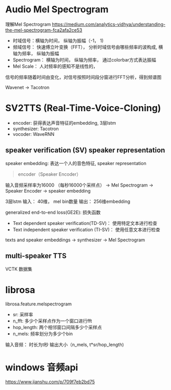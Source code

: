 

# Audio Mel Spectrogram

理解Mel Spectrogram
https://medium.com/analytics-vidhya/understanding-the-mel-spectrogram-fca2afa2ce53

- 时域信号：横轴为时间， 纵轴为振幅（-1， 1)
- 频域信号： 快速傅立叶变换（FFT）， 分析时域信号由哪些频率的波构成, 横轴为频率， 纵轴为振幅
- Spectrogram： 横轴为时间， 纵轴为频率， 通过colorbar方式表达振幅
- Mel Scale： 人对频率的感知不是线性的，

信号的频率随着时间由变化，对信号按照时间段分窗进行FFT分析，得到频谱图



Wavenet -> Tacotron

# SV2TTS (Real-Time-Voice-Cloning)

- encoder: 获得表达声音特征的embedding, 3层lstm
- synthesizer: Tacotron
- vocoder: WaveRNN

## speaker verification (SV)  speaker representation
speaker embedding: 表达一个人的音色特征, speaker representation

> encoder（Speaker Encoder） 

输入音频采样率为16000 （每秒16000个采样点） -> Mel Spectrogram -> Speaker Encoder -> speaker embedding

3层lstm
输入： 40维， mel bin数量 
输出： 256维embedding


generalized end-to-end loss(GE2E): 损失函数


- Text dependent speaker verification(TD-SV)：  使用特定文本进行检查
- Text independent speaker verification (TI-SV)： 使用任意文本进行检查




texts and speaker embeddings -> synthesizer -> Mel Spectrogram


## multi-speaker TTS

VCTK 数据集


# librosa

librosa.feature.melspectrogram

- sr: 采样率
- n_fft: 多少个采样点作为一个窗口进行fft
- hop_length: 两个相邻窗口间隔多少个采样点
- n_mels: 频率划分为多少个bin

输入音频： 时长为t秒
输出大小（n_mels, t*sr/hop_length)



# windows 音频api

https://www.jianshu.com/p/709f7eb2bd75



